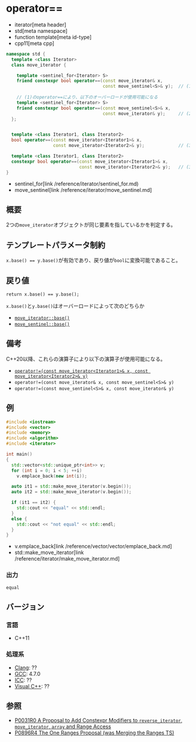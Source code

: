 # operator==
* iterator[meta header]
* std[meta namespace]
* function template[meta id-type]
* cpp11[meta cpp]

```cpp
namespace std {
  template <class Iterator>
  class move_iterator {

    template <sentinel_for<Iterator> S>
    friend constexpr bool operator==(const move_iterator& x,
                                     const move_sentinel<S>& y);  // (1) C++20
    
    // (1)のoperator==により、以下のオーバーロードが使用可能になる
    template <sentinel_for<Iterator> S>
    friend constexpr bool operator==(const move_sentinel<S>& x,
                                     const move_iterator& y);     // (2) C++20
  };


  template <class Iterator1, class Iterator2>
  bool operator==(const move_iterator<Iterator1>& x,
                  const move_iterator<Iterator2>& y);             // (3) C++11

  template <class Iterator1, class Iterator2>
  constexpr bool operator==(const move_iterator<Iterator1>& x,
                            const move_iterator<Iterator2>& y);   // (3) C++17
}
```
* sentinel_for[link /reference/iterator/sentinel_for.md)
* move_sentinel[link /reference/iterator/move_sentinel.md]

## 概要
2つの`move_iterator`オブジェクトが同じ要素を指しているかを判定する。

## テンプレートパラメータ制約

`x.base() == y.base()`が有効であり、戻り値が`bool`に変換可能であること。

## 戻り値

`return x.base() == y.base();`

`x.base()`と`y.base()`はオーバーロードによって次のどちらか

- [`move_iterator::base()`](base.md)
- [`move_sentinel::base()`](/reference/iterator/move_sentinel/base.md)

## 備考

C++20以降、これらの演算子により以下の演算子が使用可能になる。

- [`operator!=(const move_iterator<Iterator1>& x, const move_iterator<Iterator2>& y)`](/reference/iterator/move_iterator/op_not_equal.md) 
- `operator!=(const move_iterator& x, const move_sentinel<S>& y)`
- `operator!=(const move_sentinel<S>& x, const move_iterator& y)`

## 例
```cpp example
#include <iostream>
#include <vector>
#include <memory>
#include <algorithm>
#include <iterator>

int main()
{
  std::vector<std::unique_ptr<int>> v;
  for (int i = 0; i < 5; ++i)
    v.emplace_back(new int(i));

  auto it1 = std::make_move_iterator(v.begin());
  auto it2 = std::make_move_iterator(v.begin());

  if (it1 == it2) {
    std::cout << "equal" << std::endl;
  }
  else {
    std::cout << "not equal" << std::endl;
  }
}
```
* v.emplace_back[link /reference/vector/vector/emplace_back.md]
* std::make_move_iterator[link /reference/iterator/make_move_iterator.md]

### 出力
```
equal
```

## バージョン
### 言語
- C++11

### 処理系
- [Clang](/implementation.md#clang): ??
- [GCC](/implementation.md#gcc): 4.7.0
- [ICC](/implementation.md#icc): ??
- [Visual C++](/implementation.md#visual_cpp): ??


## 参照
- [P0031R0 A Proposal to Add Constexpr Modifiers to `reverse_iterator`, `move_iterator`, `array` and Range Access](http://www.open-std.org/jtc1/sc22/wg21/docs/papers/2015/p0031r0.html)
- [P0896R4 The One Ranges Proposal (was Merging the Ranges TS)](http://www.open-std.org/jtc1/sc22/wg21/docs/papers/2018/p0896r4.pdf)
